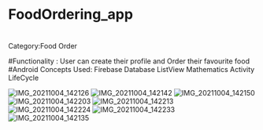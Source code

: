 # FoodOrdering_app

#
Category:Food Order

#Functionality : User can create their profile and Order their favourite food
#Android Concepts Used: Firebase Database ListView Mathematics Activity LifeCycle

![IMG_20211004_142126](https://user-images.githubusercontent.com/75530502/135823635-7adeca4b-6f89-4a35-8d6d-455dfc098b21.jpg)
![IMG_20211004_142142](https://user-images.githubusercontent.com/75530502/135823685-da11b614-599e-4c34-ba32-f3c14de6f598.jpg)
![IMG_20211004_142150](https://user-images.githubusercontent.com/75530502/135823694-4d8918c1-33e5-4397-bd63-2f78ed750c6d.jpg)
![IMG_20211004_142203](https://user-images.githubusercontent.com/75530502/135823697-2b03b24f-ff44-4592-a6db-3e4f7e4e7229.jpg)
![IMG_20211004_142213](https://user-images.githubusercontent.com/75530502/135823703-4c1d245c-4713-4102-9229-d26125cb5c85.jpg)
![IMG_20211004_142224](https://user-images.githubusercontent.com/75530502/135823706-95eff6b4-9eff-429f-b616-9233ee817ebd.jpg)
![IMG_20211004_142233](https://user-images.githubusercontent.com/75530502/135823708-840ac57a-0bbd-4ee0-8a7a-9828f8d33ed8.jpg)
![IMG_20211004_142135](https://user-images.githubusercontent.com/75530502/135823712-b02d77a8-360d-4f76-90e4-6dc1ffd2c5ec.jpg)



